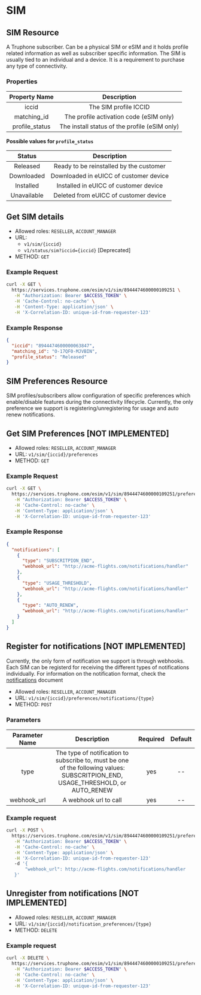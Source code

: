 # SIM

## SIM Resource

A Truphone subscriber. Can be a physical SIM or eSIM and it holds profile related information as well as subscriber specific information. The SIM is usually tied to an individual and a device. It is a requirement to purchase any type of connectivity.

### Properties

| Property Name  |                  Description                  |
| :------------: | :-------------------------------------------: |
|     iccid      |             The SIM profile ICCID             |
|  matching_id   |    The profile activation code (eSIM only)    |
| profile_status | The install status of the profile (eSIM only) |

**Possible values for `profile_status`**

|   Status    |               Description               |
| :---------: | :-------------------------------------: |
|  Released   | Ready to be reinstalled by the customer |
| Downloaded  | Downloaded in eUICC of customer device  |
|  Installed  |  Installed in eUICC of customer device  |
| Unavailable |  Deleted from eUICC of customer device  |

## Get SIM details

- Allowed roles: `RESELLER`, `ACCOUNT_MANAGER`
- URL:
  - `v1/sim/{iccid}`
  - `v1/status/sim?iccid={iccid}` [Deprecated]
- METHOD: `GET`

### Example Request

```bash
curl -X GET \
  https://services.truphone.com/esim/v1/sim/8944474600000109251 \
   -H "Authorization: Bearer $ACCESS_TOKEN" \
   -H 'Cache-Control: no-cache' \
   -H 'Content-Type: application/json' \
   -H 'X-Correlation-ID: unique-id-from-requester-123'
```

### Example Response

```json
{
  "iccid": "8944474600000063847",
  "matching_id": "O-17QF0-MJVBIN",
  "profile_status": "Released"
}
```

## SIM Preferences Resource

SIM profiles/subscribers allow configuration of specific preferences which enable/disable features during the connectivity lifecycle. Currently, the only preference we support is registering/unregistering for usage and auto renew notifications.

## Get SIM Preferences [NOT IMPLEMENTED]

- Allowed roles: `RESELLER`, `ACCOUNT_MANAGER`
- URL: `v1/sim/{iccid}/preferences`
- METHOD: `GET`

### Example Request

```bash
curl -X GET \
  https://services.truphone.com/esim/v1/sim/8944474600000109251/preferences \
   -H "Authorization: Bearer $ACCESS_TOKEN" \
   -H 'Cache-Control: no-cache' \
   -H 'Content-Type: application/json' \
   -H 'X-Correlation-ID: unique-id-from-requester-123'
```

### Example Response

```json
{
  "notifications": [
    {
      "type": "SUBSCRITPION_END",
      "webhook_url": "http://acme-flights.com/notifications/handler"
    },
    {
      "type": "USAGE_THRESHOLD",
      "webhook_url": "http://acme-flights.com/notifications/handler"
    },
    {
      "type": "AUTO_RENEW",
      "webhook_url": "http://acme-flights.com/notifications/handler"
    }
  ]
}
```

## Register for notifications [NOT IMPLEMENTED]

Currently, the only form of notification we support is through webhooks. Each SIM can be registerd for receiving the different types of notifications individually. For information on the notification format, check the [notifications](notifications.md) document

- Allowed roles: `RESELLER`, `ACCOUNT_MANAGER`
- URL: `v1/sim/{iccid}/preferences/notifications/{type}`
- METHOD: `POST`

### Parameters

| Parameter Name |                         Description                          | Required | Default |
| :------------: | :----------------------------------------------------------: | :------: | :-----: |
|      type      | The type of notification to subscribe to, must be one of the following values: SUBSCRITPION_END, USAGE_THRESHOLD, or AUTO_RENEW |   yes    |   --    |
|  webhook_url   |                    A webhook url to call                     |   yes    |   --    |

### Example request

```bash
curl -X POST \
  https://services.truphone.com/esim/v1/sim/8944474600000109251/preferences/notifications/SUBSCRIPTION_END \
   -H "Authorization: Bearer $ACCESS_TOKEN" \
   -H 'Cache-Control: no-cache' \
   -H 'Content-Type: application/json' \
   -H 'X-Correlation-ID: unique-id-from-requester-123'
   -d '{
       "webhook_url": http://acme-flights.com/notifications/handler
   }'
```

## Unregister from notifications [NOT IMPLEMENTED]

- Allowed roles: `RESELLER`, `ACCOUNT_MANAGER`
- URL: `v1/sim/{iccid}/notification_preferences/{type}`
- METHOD: `DELETE`

### Example request

```bash
curl -X DELETE \
  https://services.truphone.com/esim/v1/sim/8944474600000109251/preferences/notifications/SUBSCRIPTION_END \
   -H "Authorization: Bearer $ACCESS_TOKEN" \
   -H 'Cache-Control: no-cache' \
   -H 'Content-Type: application/json' \
   -H 'X-Correlation-ID: unique-id-from-requester-123'
```
